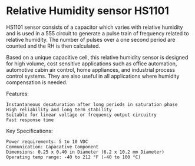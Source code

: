 # Relative Humidity sensor HS1101
HS1101 sensor consists of a capacitor which varies with relative humidity and is used in a 555 circuit to generate a pulse train of frequency related to relative humidity. The number of pulses over a one second period are counted and the RH is then calculated. 


Based on a unique capacitive cell, this relative humidity sensor is designed for high volume, cost sensitive applications such as office automation, automotive cabin air control, home appliances, and industrial process control systems. They are also useful in all applications where humidity compensation is needed.


Features:

    Instantaneous desaturation after long periods in saturation phase
    High reliability and long term stability
    Suitable for linear voltage or frequency output circuitry
    Fast response time

Key Specifications:

    Power requirements: 5 to 10 VDC
    Communication: Capacative Component
    Dimensions: 0.25 x 0.40 in Diameter (6.2 x 10.2 mm Diameter)
    Operating temp range: -40 to 212 °F (-40 to 100 °C)
